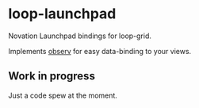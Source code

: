 loop-launchpad
===

Novation Launchpad bindings for loop-grid. 

Implements [observ](https://github.com/raynos/observ) for easy data-binding to your views.

## Work in progress

Just a code spew at the moment.